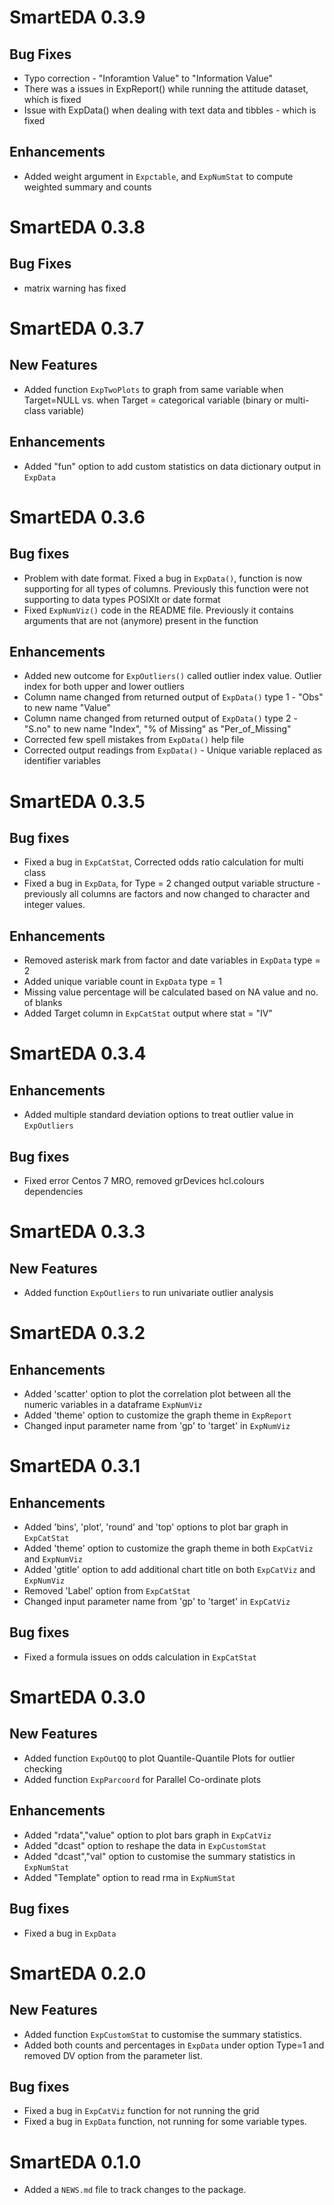 # SmartEDA 0.3.9
## Bug Fixes
* Typo correction - "Inforamtion Value" to "Information Value"
* There was a issues in ExpReport() while running the attitude dataset, which is fixed
* Issue with ExpData() when dealing with text data and tibbles - which is fixed

## Enhancements
* Added weight argument in `Expctable`, and `ExpNumStat` to compute weighted summary and counts


# SmartEDA 0.3.8
## Bug Fixes
* matrix warning has fixed

# SmartEDA 0.3.7
## New Features
* Added function `ExpTwoPlots` to graph from same variable when Target=NULL vs. when Target = categorical variable (binary or multi-class variable)

## Enhancements
* Added "fun" option to add custom statistics on data dictionary output in `ExpData`

# SmartEDA 0.3.6
## Bug fixes
* Problem with date format. Fixed a bug in `ExpData()`, function is now supporting for all types of columns. Previously this function were not supporting to data types POSIXlt or date format
* Fixed `ExpNumViz()` code in the README file. Previously it contains arguments that are not (anymore) present in the function

## Enhancements
* Added new outcome for `ExpOutliers()` called outlier index value. Outlier index for both upper and lower outliers
* Column name changed from returned output of `ExpData()` type 1 - "Obs" to new name "Value"
* Column name changed from returned output of `ExpData()` type 2 - "S.no" to new name "Index", "% of Missing" as "Per_of_Missing"
* Corrected few spell mistakes from `ExpData()` help file
* Corrected output readings from `ExpData()` - Unique variable replaced as identifier variables

# SmartEDA 0.3.5
## Bug fixes
* Fixed a bug in `ExpCatStat`, Corrected odds ratio calculation for multi class
* Fixed a bug in `ExpData`, for Type = 2 changed output variable structure - previously all columns are factors and now changed to character and integer values. 

## Enhancements
* Removed asterisk mark from factor and date variables in `ExpData` type = 2
* Added unique variable count in `ExpData` type = 1
* Missing value percentage will be calculated based on NA value and no. of blanks
* Added Target column in `ExpCatStat` output where stat = "IV"

# SmartEDA 0.3.4
## Enhancements
* Added multiple standard deviation options to treat outlier value in `ExpOutliers`

## Bug fixes
* Fixed error Centos 7 MRO, removed grDevices hcl.colours dependencies

# SmartEDA 0.3.3
## New Features
* Added function `ExpOutliers` to run univariate outlier analysis

# SmartEDA 0.3.2
## Enhancements
* Added 'scatter' option to plot the correlation plot between all the numeric variables in a dataframe `ExpNumViz`
* Added 'theme' option to customize the graph theme in `ExpReport`
* Changed input parameter name from 'gp' to 'target' in `ExpNumViz`

# SmartEDA 0.3.1
## Enhancements
* Added 'bins', 'plot', 'round' and 'top' options to plot bar graph in `ExpCatStat`
* Added 'theme' option to customize the graph theme in both `ExpCatViz` and `ExpNumViz`
* Added 'gtitle' option to add additional chart title on both `ExpCatViz` and `ExpNumViz`
* Removed 'Label' option from `ExpCatStat`
* Changed input parameter name from 'gp' to 'target' in `ExpCatViz`

## Bug fixes
* Fixed a formula issues on odds calculation in `ExpCatStat`

# SmartEDA 0.3.0
## New Features
* Added function `ExpOutQQ` to plot Quantile-Quantile Plots for outlier checking
* Added function `ExpParcoord` for Parallel Co-ordinate plots

## Enhancements
* Added "rdata","value" option to plot bars graph in `ExpCatViz`
* Added "dcast" option to reshape the data in `ExpCustomStat`
* Added "dcast","val" option to customise the summary statistics in `ExpNumStat`
* Added "Template" option to read rma in `ExpNumStat`

## Bug fixes
* Fixed a bug in `ExpData`

# SmartEDA 0.2.0
## New Features
* Added function `ExpCustomStat` to customise the summary statistics.
* Added both counts and percentages in `ExpData` under option Type=1 and removed DV option from the parameter list.

## Bug fixes
* Fixed a bug in `ExpCatViz` function for not running the grid
* Fixed a bug in `ExpData` function, not running for some variable types. 

# SmartEDA 0.1.0

* Added a `NEWS.md` file to track changes to the package.
